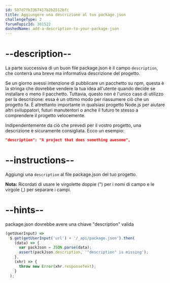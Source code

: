 ```yaml
---
id: 587d7fb3367417b2b2512bfc
title: Aggiungere una descrizione al tuo package.json
challengeType: 2
forumTopicId: 301522
dashedName: add-a-description-to-your-package-json
---
```


# --description--

La parte successiva di un buon file package.json è il campo `description`, che conterrà una breve ma informativa descrizione del progetto.

Se un giorno avessi intenzione di pubblicare un pacchetto su npm, questa è la stringa che dovrebbe vendere la tua idea all'utente quando decide se installare o meno il pacchetto. Tuttavia, questo non è l'unico caso di utilizzo per la descrizione: essa è un ottimo modo per riassumere ciò che un progetto fa. È altrettanto importante in qualsiasi progetto Node.js per aiutare altri sviluppatori, futuri manutentori o anche il futuro te stesso a comprendere il progetto velocemente.

Indipendentemente da ciò che prevedi per il vostro progetto, una descrizione è sicuramente consigliata. Ecco un esempio:

```json
"description": "A project that does something awesome",
```

# --instructions--

Aggiungi una `description` al file package.json del tuo progetto.

**Nota:** Ricordati di usare le virgolette doppie (") per i nomi di campo e le virgole (,) per separare i campi.

# --hints--

package.json dovrebbe avere una chiave "description" valida

```js
(getUserInput) =>
  $.get(getUserInput('url') + '/_api/package.json').then(
    (data) => {
      var packJson = JSON.parse(data);
      assert(packJson.description, '"description" is missing');
    },
    (xhr) => {
      throw new Error(xhr.responseText);
    }
  );
```

